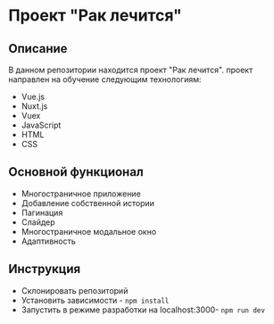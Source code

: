 # Проект "Рак лечится"

## Описание
В данном репозитории находится проект "Рак лечится". проект направлен на обучение следующим технологиям:
- Vue.js
- Nuxt.js
- Vuex
- JavaScript
- HTML
- CSS

## Основной функционал
- Многостраничное приложение
- Добавление собственной истории
- Пагинация
- Слайдер
- Многостраничное модальное окно
- Адаптивность

## Инструкция
- Склонировать репозиторий
- Установить зависимости - `npm install`
- Запустить в режиме разработки на localhost:3000- `npm run dev`

